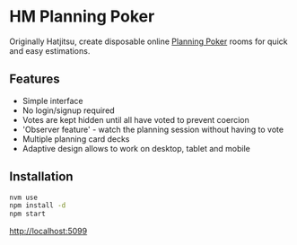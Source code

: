 # HM Planning Poker

Originally Hatjitsu, create disposable online [Planning Poker](http://en.wikipedia.org/wiki/Planning_poker) rooms for quick and easy estimations.

## Features

* Simple interface
* No login/signup required
* Votes are kept hidden until all have voted to prevent coercion
* 'Observer feature' - watch the planning session without having to vote
* Multiple planning card decks
* Adaptive design allows to work on desktop, tablet and mobile

## Installation

```sh
nvm use
npm install -d
npm start
```

[http://localhost:5099](http://localhost:5099)
